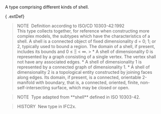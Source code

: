 A type comprising different kinds of shell.

{ .extDef}
> NOTE&nbsp; Definition according to ISO/CD 10303-42:1992  
> This type collects together, for reference when constructing more complex models, the subtypes which have the characteristics of a shell. A shell is a connected object of fixed dimensionality d = 0; 1; or 2, typically used to bound a region. The domain of a shell, if present, includes its bounds and 0 &le; &Xi; &lt; &infin;. > \* A shell of dimensionality 0 is represented by a graph consisting of a single vertex. The vertex shall not have any associated edges.
> \* A shell of dimensionality 1 is represented by a connected graph of dimensionality 1.
> \* A shell of dimensionality 2 is a topological entity constructed by joining faces along edges. Its domain, if present, is a connected, orientable 2-manifold with boundary, that is, a connected, oriented, finite, non-self-intersecting surface, which may be closed or open.

> NOTE&nbsp; Type adapted from \*\*shell\*\* defined in ISO 10303-42.

> HISTORY&nbsp; New type in IFC2x.
